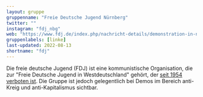 ```yaml
---
layout: gruppe
gruppenname: "Freie Deutsche Jugend Nürnberg"
twitter: ""
instagram: "fdj_nbg"
web: "https://www.fdj.de/index.php/nachricht-details/demonstration-in-nuernberg.html"
gruppenlabels: [linke]
last-updated: 2022-08-13
shortname: "fdj"
---
```


Die freie deutsche Jugend (FDJ) ist eine kommunistische Organisation, die zur "Freie Deutsche Jugend in Westdeutschland" gehört, der [seit 1954 verboten ist](https://research.wolterskluwer-online.de/document/3ba05f9c-3ecf-4545-b965-58812b91661f). Die Gruppe ist jedoch gelegentlich bei Demos im Bereich anti-Kreig und anti-Kapitalismus sichtbar.
